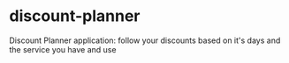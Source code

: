 # discount-planner
Discount Planner application: follow your discounts based on it's days and the service you have and use
